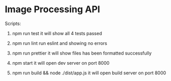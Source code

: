 # Image Processing API
Scripts:

1. npm run test 
it will show all 4 tests passed

2. npm run lint
run eslint and showing no errors

3. npm run prettier
it will show files has been formatted successfully

4. npm start
it will open dev server on port 8000

5. npm run build && node ./dist/app.js
it will open build server on port 8000

